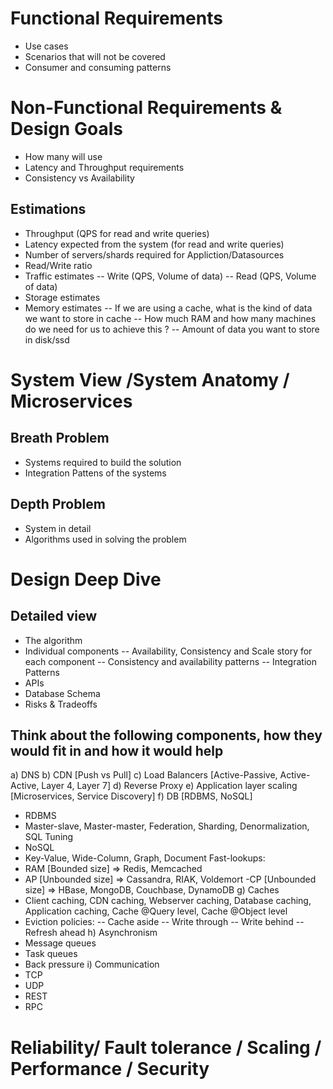 # Functional Requirements
- Use cases
- Scenarios that will not be covered 
- Consumer and consuming patterns

# Non-Functional Requirements & Design Goals
- How many will use
- Latency and Throughput requirements
- Consistency vs Availability

## Estimations
- Throughput (QPS for read and write queries)
- Latency expected from the system (for read and write queries)
- Number of servers/shards required for Appliction/Datasources
- Read/Write ratio
- Traffic estimates
-- Write (QPS, Volume of data)
-- Read  (QPS, Volume of data)
- Storage estimates
- Memory estimates
-- If we are using a cache, what is the kind of data we want to store in cache
-- How much RAM and how many machines do we need for us to achieve this ? 
-- Amount of data you want to store in disk/ssd

# System View /System Anatomy / Microservices
## Breath Problem
- Systems required to build the solution
- Integration Pattens of the systems
## Depth Problem
- System in detail
- Algorithms used in solving the problem


# Design Deep Dive
## Detailed view
- The algorithm
- Individual components 
  -- Availability, Consistency and Scale story for each component
  -- Consistency and availability patterns
  -- Integration Patterns
- APIs
- Database Schema
- Risks & Tradeoffs
## Think about the following components, how they would fit in and how it would help
a) DNS
b) CDN [Push vs Pull]
c) Load Balancers [Active-Passive, Active-Active, Layer 4, Layer 7]
d) Reverse Proxy
e) Application layer scaling [Microservices, Service Discovery]
f) DB [RDBMS, NoSQL]
- RDBMS
- Master-slave, Master-master, Federation, Sharding, Denormalization, SQL Tuning
- NoSQL
- Key-Value, Wide-Column, Graph, Document
Fast-lookups:
- RAM  [Bounded size] => Redis, Memcached
- AP [Unbounded size] => Cassandra, RIAK, Voldemort
-CP [Unbounded size] => HBase, MongoDB, Couchbase, DynamoDB
g) Caches
- Client caching, CDN caching, Webserver caching, Database caching, Application caching, Cache @Query level, Cache @Object level
- Eviction policies:
-- Cache aside
-- Write through
-- Write behind
-- Refresh ahead
h) Asynchronism
- Message queues
- Task queues
- Back pressure
i) Communication
- TCP
- UDP
- REST
- RPC
# Reliability/ Fault tolerance / Scaling / Performance / Security 